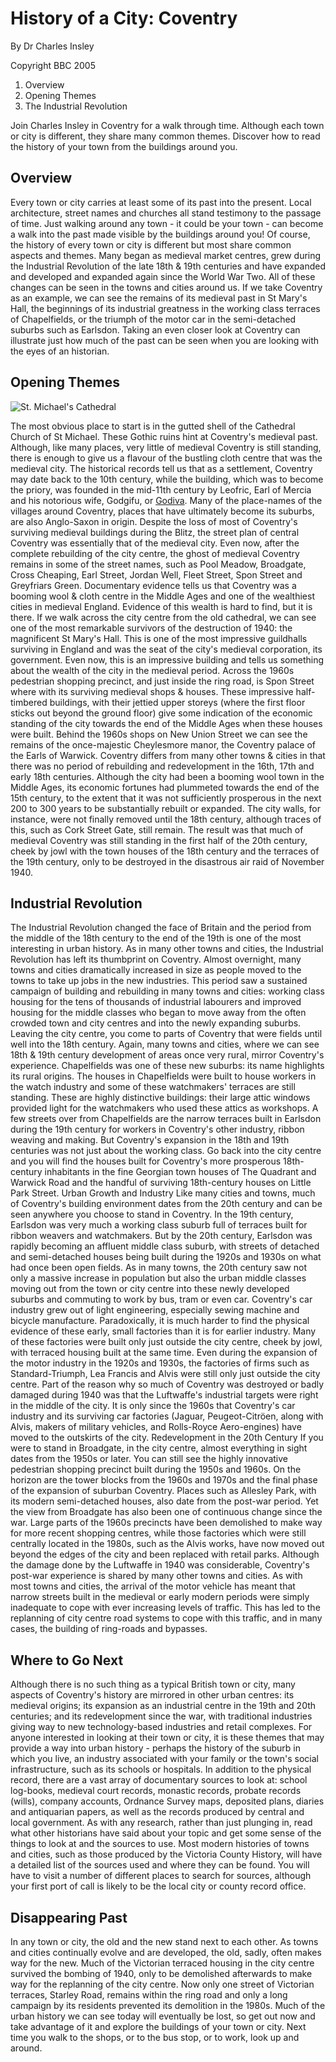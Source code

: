 <!-- Markdown Syntax is a way to describe a web page which is then converted into an HTML document on the fly when the page is displayed -->
<!-- This is a simpler method in writing HTML rather than writing numerous tags -->

# History of a City: Coventry
<!-- the '#' symbol represent / denote a <h1> tag -->

By Dr Charles Insley

Copyright BBC 2005

<!-- numbers at the start of the line denote a numbered list (<ol>) -->
<!-- a dash followed by a space denotes an unordered list (<ul> enclosing <li> tags) -->
1. Overview
2. Opening Themes
3. The Industrial Revolution

Join Charles Insley in Coventry for a walk through time. Although each town or
city is different, they share many common themes. Discover how to read the
history of your town from the buildings around you.

<!-- the <p> tag is denoted by text with no additional markup -->
###
<!-- 3+ hashes designate a horizontal rule (<hr />) -->

## Overview

Every town or city carries at least some of its past into the present. Local
architecture, street names and churches all stand testimony to the passage of
time. Just walking around any town - it could be your town - can become a walk
into the past made visible by the buildings around you!
Of course, the history of every town or city is different but most share
common aspects and themes. Many began as medieval market centres, grew during
the Industrial Revolution of the late 18th & 19th centuries and have expanded
and developed and expanded again since the World War Two.
All of these changes can be seen in the towns and cities around us. If we take
Coventry as an example, we can see the remains of its medieval past in St
Mary's Hall, the beginnings of its industrial greatness in the working class
terraces of Chapelfields, or the triumph of the motor car in the semi-detached
suburbs such as Earlsdon.
Taking an even closer look at Coventry can illustrate just how much of the
past can be seen when you are looking with the eyes of an historian.
## Opening Themes
![St. Michael's Cathedral](images/cathedral.jpg)
<!-- We can create hyperlinks by adding relevant alt-text in '[]', finally followed by the link in brackets -->
<!-- if the hyperlink is to an image, simply preceed the former instructions with a '!' -->
The most obvious place to start is in the gutted shell of the Cathedral Church
of St Michael. These Gothic ruins hint at Coventry's medieval past.
Although, like many places, very little of medieval Coventry is still standing,
there is enough to give us a flavour of the bustling cloth centre that was the
medieval city.
The historical records tell us that as a settlement, Coventry may date back
to the 10th century, while the building, which was to become the priory, was
founded in the mid-11th century by Leofric, Earl of Mercia and his notorious
wife, Godgifu, or [Godiva]( https://en.wikipedia.org/wiki/Lady_Godiva).
Many of the place-names of the villages around Coventry, places that have
ultimately become its suburbs, are also Anglo-Saxon in origin.
Despite the loss of most of Coventry's surviving medieval buildings during
the Blitz, the street plan of central Coventry was essentially that of the
medieval city. Even now, after the complete rebuilding of the city centre,
the ghost of medieval Coventry remains in some of the street names, such as
Pool Meadow, Broadgate, Cross Cheaping, Earl Street, Jordan Well, Fleet
Street, Spon Street and Greyfriars Green.
Documentary evidence tells us that Coventry was a booming wool & cloth centre
in the Middle Ages and one of the wealthiest cities in medieval England.
Evidence of this wealth is hard to find, but it is there.
If we walk across the city centre from the old cathedral, we can see one of
the most remarkable survivors of the destruction of 1940: the magnificent St
Mary's Hall. This is one of the most impressive guildhalls surviving in
England and was the seat of the city's medieval corporation, its government.
Even now, this is an impressive building and tells us something about the
wealth of the city in the medieval period.
Across the 1960s pedestrian shopping precinct, and just inside the ring road,
is Spon Street where with its surviving medieval shops & houses. These
impressive half-timbered buildings, with their jettied upper storeys (where
the first floor sticks out beyond the ground floor) give some indication of
the economic standing of the city towards the end of the Middle Ages when
these houses were built. Behind the 1960s shops on New Union Street we can see
the remains of the once-majestic Cheylesmore manor, the Coventry palace of
the Earls of Warwick.
Coventry differs from many other towns & cities in that there was no period
of rebuilding and redevelopment in the 16th, 17th and early 18th centuries.
Although the city had been a booming wool town in the Middle Ages, its
economic fortunes had plummeted towards the end of the 15th century, to the
extent that it was not sufficiently prosperous in the next 200 to 300 years
to be substantially rebuilt or expanded.
The city walls, for instance, were not finally removed until the 18th century,
although traces of this, such as Cork Street Gate, still remain. The result
was that much of medieval Coventry was still standing in the first half of the
20th century, cheek by jowl with the town houses of the 18th century and the
terraces of the 19th century, only to be destroyed in the disastrous air raid
of November 1940.
##  Industrial Revolution
The Industrial Revolution changed the face of Britain and the period from
the middle of the 18th century to the end of the 19th is one of the most
interesting in urban history.
As in many other towns and cities, the Industrial Revolution has left its
thumbprint on Coventry. Almost overnight, many towns and cities dramatically
increased in size as people moved to the towns to take up jobs in the new
industries.
This period saw a sustained campaign of building and rebuilding in many towns
and cities: working class housing for the tens of thousands of industrial
labourers and improved housing for the middle classes who began to move away
from the often crowded town and city centres and into the newly expanding
suburbs.
Leaving the city centre, you come to parts of Coventry that were fields until
well into the 18th century. Again, many towns and cities, where we can see
18th &amp; 19th century development of areas once very rural, mirror
Coventry's experience.
Chapelfields was one of these new suburbs: its name highlights its rural
origins. The houses in Chapelfields were built to house workers in the watch
industry and some of these watchmakers' terraces are still standing. These
are highly distinctive buildings: their large attic windows provided light for
the watchmakers who used these attics as workshops.
A few streets over from Chapelfields are the narrow terraces built in Earlsdon
during the 19th century for workers in Coventry's other industry, ribbon
weaving and making. But Coventry's expansion in the 18th and 19th centuries
was not just about the working class.
Go back into the city centre and you will find the houses built for Coventry's
more prosperous 18th-century inhabitants in the fine Georgian town houses of
The Quadrant and Warwick Road and the handful of surviving 18th-century houses
on Little Park Street.
Urban Growth and Industry
Like many cities and towns, much of Coventry's building environment dates
from the 20th century and can be seen anywhere you choose to stand in Coventry.
In the 19th century, Earlsdon was very much a working class suburb full of
terraces built for ribbon weavers and watchmakers. But by the 20th century,
Earlsdon was rapidly becoming an affluent middle class suburb, with streets
of detached and semi-detached houses being built during the 1920s and 1930s on
what had once been open fields.
As in many towns, the 20th century saw not only a massive increase in
population but also the urban middle classes moving out from the town or city
centre into these newly developed suburbs and commuting to work by bus, tram
or even car.
Coventry's car industry grew out of light engineering, especially sewing
machine and bicycle manufacture. Paradoxically, it is much harder to find the
physical evidence of these early, small factories than it is for earlier
industry. Many of these factories were built only just outside the city
centre, cheek by jowl, with terraced housing built at the same time.
Even during the expansion of the motor industry in the 1920s and 1930s, the
factories of firms such as Standard-Triumph, Lea Francis and Alvis were still
only just outside the city centre. Part of the reason why so much of Coventry
was destroyed or badly damaged during 1940 was that the Luftwaffe's industrial
targets were right in the middle of the city.
It is only since the 1960s that Coventry's car industry and its surviving car
factories (Jaguar, Peugeot-Citröen, along with Alvis, makers of military
vehicles, and Rolls-Royce Aero-engines) have moved to the outskirts of the city.
Redevelopment in the 20th Century
If you were to stand in Broadgate, in the city centre, almost everything in
sight dates from the 1950s or later. You can still see the highly innovative
pedestrian shopping precinct built during the 1950s and 1960s.
On the horizon are the tower blocks from the 1960s and 1970s and the final
phase of the expansion of suburban Coventry. Places such as Allesley Park,
with its modern semi-detached houses, also date from the post-war period.
Yet the view from Broadgate has also been one of continuous change since the
war. Large parts of the 1960s precincts have been demolished to make way for
more recent shopping centres, while those factories which were still centrally
located in the 1980s, such as the Alvis works, have now moved out beyond the
edges of the city and been replaced with retail parks.
Although the damage done by the Luftwaffe in 1940 was considerable, Coventry's
post-war experience is shared by many other towns and cities. As with most
towns and cities, the arrival of the motor vehicle has meant that narrow
streets built in the medieval or early modern periods were simply inadequate
to cope with ever increasing levels of traffic. This has led to the replanning
of city centre road systems to cope with this traffic, and in many cases, the
building of ring-roads and bypasses.
## Where to Go Next
Although there is no such thing as a typical British town or city, many
aspects of Coventry's history are mirrored in other urban centres: its
medieval origins; its expansion as an industrial centre in the 19th and 20th
centuries; and its redevelopment since the war, with traditional industries
giving way to new technology-based industries and retail complexes.
For anyone interested in looking at their town or city, it is these themes
that may provide a way into urban history - perhaps the history of the suburb
in which you live, an industry associated with your family or the town's
social infrastructure, such as its schools or hospitals.
In addition to the physical record, there are a vast array of documentary
sources to look at: school log-books, medieval court records, monastic
records, probate records (wills), company accounts, Ordnance Survey maps,
deposited plans, diaries and antiquarian papers, as well as the records
produced by central and local government.
As with any research, rather than just plunging in, read what other historians
have said about your topic and get some sense of the things to look at and the
sources to use. Most modern histories of towns and cities, such as those
produced by the Victoria County History, will have a detailed list of the
sources used and where they can be found.
You will have to visit a number of different places to search for sources,
although your first port of call is likely to be the local city or county
record office.
## Disappearing Past
In any town or city, the old and the new stand next to each other. As towns
and cities continually evolve and are developed, the old, sadly, often makes
way for the new.
Much of the Victorian terraced housing in the city centre survived the bombing
of 1940, only to be demolished afterwards to make way for the replanning of
the city centre. Now only one street of Victorian terraces, Starley Road,
remains within the ring road and only a long campaign by its residents
prevented its demolition in the 1980s.
Much of the urban history we can see today will eventually be lost, so get out
now and take advantage of it and explore the buildings of your town or city.
Next time you walk to the shops, or to the bus stop, or to work, look up and
around.